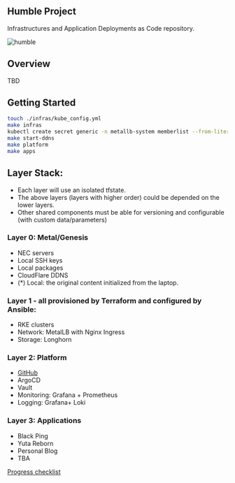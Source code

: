 ## Humble Project

Infrastructures and Application Deployments as Code repository.

![humble](https://github.com/locmai/humble/blob/main/docs/humble_kendrick_lamar.jpg?raw=true)

## Overview

TBD

## Getting Started

```sh
touch ./infras/kube_config.yml
make infras
kubectl create secret generic -n metallb-system memberlist --from-literal=secretkey="$(openssl rand -base64 128)"
make start-ddns
make platform
make apps
```

## Layer Stack:

- Each layer will use an isolated tfstate.
- The above layers (layers with higher order) could be depended on the lower layers.
- Other shared components must be able for versioning and configurable (with custom data/parameters)

### Layer 0: Metal/Genesis

- NEC servers
- Local SSH keys
- Local packages
- CloudFlare DDNS
- (*) Local: the original content initialized from the laptop.

### Layer 1 - all provisioned by Terraform and configured by Ansible:

- RKE clusters
- Network: MetalLB with Nginx Ingress
- Storage: Longhorn

### Layer 2: Platform

- [GitHub](https://github.com/locmai/humble)
- ArgoCD
- Vault
- Monitoring: Grafana + Prometheus
- Logging: Grafana+ Loki

### Layer 3: Applications

- Black Ping
- Yuta Reborn
- Personal Blog
- TBA

[Progress checklist](https://github.com/locmai/humble/blob/main/docs/checklist.md)
